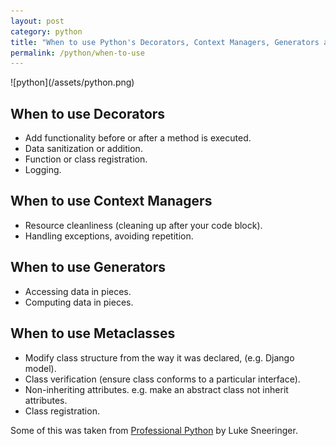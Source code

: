 ```yaml
---
layout: post
category: python
title: "When to use Python's Decorators, Context Managers, Generators and Metaclasses"
permalink: /python/when-to-use
---
```

<div class="wide-logos" markdown="1">
![python](/assets/python.png)
</div>

## When to use Decorators

- Add functionality before or after a method is executed.
- Data sanitization or addition.
- Function or class registration.
- Logging.

## When to use Context Managers

- Resource cleanliness (cleaning up after your code block).
- Handling exceptions, avoiding repetition.

## When to use Generators

- Accessing data in pieces.
- Computing data in pieces.

## When to use Metaclasses

- Modify class structure from the way it was declared, (e.g. Django model).
- Class verification (ensure class conforms to a particular interface).
- Non-inheriting attributes. e.g. make an abstract class not inherit attributes.
- Class registration.

Some of this was taken from [Professional
Python](http://www.wrox.com/WileyCDA/WroxTitle/Professional-Python.productCd-1119070856.html)
by Luke Sneeringer.
